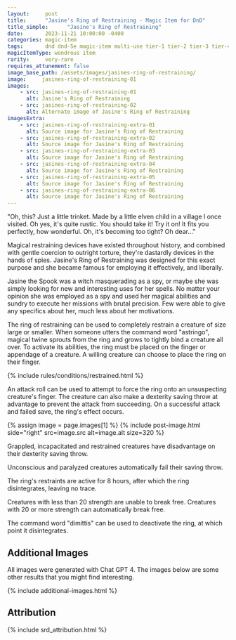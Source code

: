 ```yaml
---
layout:     post
title:      "Jasine's Ring of Restraining - Magic Item for DnD"
title_simple:      "Jasine's Ring of Restraining"
date:       2023-11-21 10:00:00 -0400
categories: magic-item
tags:       dnd dnd-5e magic-item multi-use tier-1 tier-2 tier-3 tier-4
magicItemType: wondrous item
rarity:     very-rare
requires_attunement: false
image_base_path: /assets/images/jasines-ring-of-restraining/
image:     jasines-ring-of-restraining-01
images:
    - src: jasines-ring-of-restraining-01
      alt: Jasine's Ring of Restraining
    - src: jasines-ring-of-restraining-02
      alt: Alternate image of Jasine's Ring of Restraining
imagesExtra:
    - src: jasines-ring-of-restraining-extra-01
      alt: Source image for Jasine's Ring of Restraining
    - src: jasines-ring-of-restraining-extra-02
      alt: Source image for Jasine's Ring of Restraining
    - src: jasines-ring-of-restraining-extra-03
      alt: Source image for Jasine's Ring of Restraining
    - src: jasines-ring-of-restraining-extra-04
      alt: Source image for Jasine's Ring of Restraining
    - src: jasines-ring-of-restraining-extra-05
      alt: Source image for Jasine's Ring of Restraining
    - src: jasines-ring-of-restraining-extra-06
      alt: Source image for Jasine's Ring of Restraining
---
```


<p class="read-aloud">
    "Oh, this? Just a little trinket. Made by a little elven child in a village I once visited. Oh yes, it's quite rustic. You should take it! Try it on! It fits you perfectly, how wonderful. Oh, it's becoming too tight? Oh dear..."
</p>

Magical restraining devices have existed throughout history, and combined with gentle coercion to outright torture, they're dastardly devices in the hands of spies. Jasine's Ring of Restraining was designed for this exact purpose and she became famous for employing it effectively, and liberally.

Jasine the Spook was a witch masquerading as a spy, or maybe she was simply looking for new and interesting uses for her spells. No matter your opinion she was employed as a spy and used her magical abilities and sundry to execute her missions with brutal precision. Few were able to give any specifics about her, much less about her motivations.

The ring of restraining can be used to completely restrain a creature of size large or smaller. When someone utters the command word "astringo", magical twine sprouts from the ring and grows to tightly bind a creature all over. To activate its abilities, the ring must be placed on the finger or appendage of a creature. A willing creature can choose to place the ring on their finger.

{% include rules/conditions/restrained.html %}

An attack roll can be used to attempt to force the ring onto an unsuspecting creature's finger. The creature can also make a dexterity saving throw at advantage to prevent the attack from succeeding. On a successful attack and failed save, the ring's effect occurs.

{% assign image = page.images[1] %}
{% include post-image.html side="right" src=image.src alt=image.alt size=320 %}

Grappled, incapacitated and restrained creatures have disadvantage on their dexterity saving throw.

Unconscious and paralyzed creatures automatically fail their saving throw.

The ring's restraints are active for 8 hours, after which the ring disintegrates, leaving no trace.

Creatures with less than 20 strength are unable to break free. Creatures with 20 or more strength can automatically break free.

The command word "dimittis" can be used to deactivate the ring, at which point it disintegrates.

<div style="clear: both;"></div>


## Additional Images

All images were generated with Chat GPT 4. The images below are some other results that you might find interesting.

{% include additional-images.html %}


## Attribution

{% include srd_attribution.html %}
